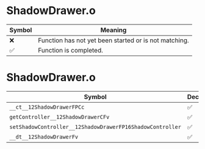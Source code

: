 # ShadowDrawer.o
| Symbol | Meaning 
| ------------- | ------------- 
| :x: | Function has not yet been started or is not matching. 
| :white_check_mark: | Function is completed. 


# ShadowDrawer.o
| Symbol | Decompiled? |
| ------------- | ------------- |
| `__ct__12ShadowDrawerFPCc` | :white_check_mark: |
| `getController__12ShadowDrawerCFv` | :white_check_mark: |
| `setShadowController__12ShadowDrawerFP16ShadowController` | :white_check_mark: |
| `__dt__12ShadowDrawerFv` | :white_check_mark: |
